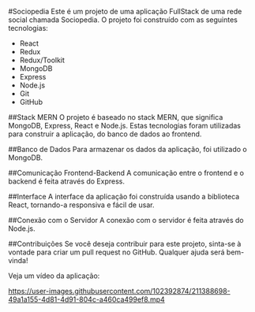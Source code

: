#Sociopedia
Este é um projeto de uma aplicação FullStack de uma rede social chamada Sociopedia. O projeto foi construído com as seguintes tecnologias:

- React
- Redux
- Redux/Toolkit
- MongoDB
- Express
- Node.js
- Git
- GitHub

##Stack MERN
O projeto é baseado no stack MERN, que significa MongoDB, Express, React e Node.js. Estas tecnologias foram utilizadas para construir a aplicação, do banco de dados ao frontend.

##Banco de Dados
Para armazenar os dados da aplicação, foi utilizado o MongoDB.

##Comunicação Frontend-Backend
A comunicação entre o frontend e o backend é feita através do Express.

##Interface
A interface da aplicação foi construída usando a biblioteca React, tornando-a responsiva e fácil de usar.

##Conexão com o Servidor
A conexão com o servidor é feita através do Node.js.

##Contribuições
Se você deseja contribuir para este projeto, sinta-se à vontade para criar um pull request no GitHub. Qualquer ajuda será bem-vinda!

Veja um vídeo da aplicação:

https://user-images.githubusercontent.com/102392874/211388698-49a1a155-4d81-4d91-804c-a460ca499ef8.mp4
